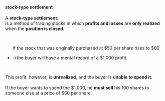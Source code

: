 #### stock-type settlement 

<p>A <b>stock-type settlement:</b><br> is a method of trading stocks in which <b>profits and losses</b> are <b>only realized</b> when the <b>position is closed.</b></p><br> 

<ul>
<p>If the stock that was originally purchased at $50 per share rises to $60</p>
<li>->the buyer will have a mental record of a $1,000 profit.</li>
</ul><br>

This profit, however, is <b>unrealized</b>, and the buyer is <b>unable to spend it</b>.<br><br>If the buyer wants to spend the $1,000, he <b>must sell</b> his 100 shares to someone else at a price of $60 per share.</p>
